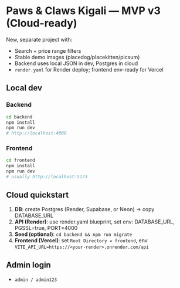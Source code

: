 # Paws & Claws Kigali — MVP v3 (Cloud-ready)

New, separate project with:
- Search + price range filters
- Stable demo images (placedog/placekitten/picsum)
- Backend uses local JSON in dev, Postgres in cloud
- `render.yaml` for Render deploy; frontend env-ready for Vercel

## Local dev

### Backend
```bash
cd backend
npm install
npm run dev
# http://localhost:4000
```

### Frontend
```bash
cd frontend
npm install
npm run dev
# usually http://localhost:5173
```

## Cloud quickstart

1) **DB**: create Postgres (Render, Supabase, or Neon) → copy DATABASE_URL  
2) **API (Render)**: use render.yaml blueprint, set env: DATABASE_URL, PGSSL=true, PORT=4000  
3) **Seed (optional)**: `cd backend && npm run migrate`  
4) **Frontend (Vercel)**: set `Root Directory = frontend`, env `VITE_API_URL=https://<your-render>.onrender.com/api`

## Admin login
- `admin / admin123`
